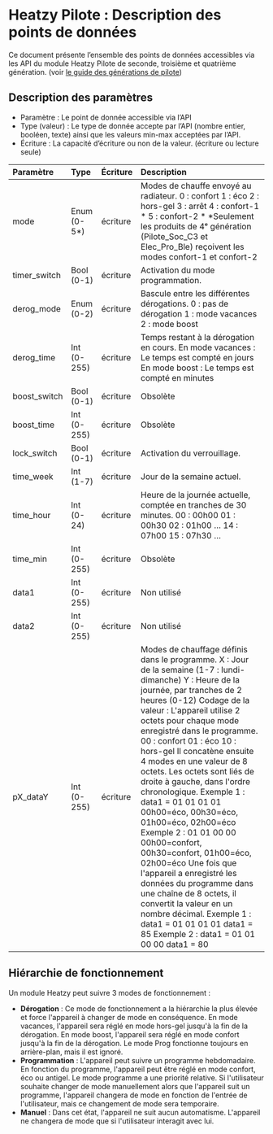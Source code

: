 # Heatzy Pilote : Description des points de données

Ce document présente l’ensemble des points de données accessibles via les API du module Heatzy Pilote de seconde, troisième et quatrième génération. (voir [le guide des générations de pilote](https://docs.google.com/document/d/1pPtNXlcbZtI_iEK47yl-kQDyy95WR4gg8UwnVWcvv8M/edit#heading=h.6mbky5jn3693))

## Description des paramètres

* Paramètre : Le point de donnée accessible via l’API  
* Type (valeur) : Le type de donnée accepte par l’API (nombre entier, booléen, texte) ainsi que les valeurs min-max acceptées par l’API.   
* Écriture : La capacité d’écriture ou non de la valeur. (écriture ou lecture seule)

| Paramètre | Type | Écriture | Description |
| :---- | :---- | :---- | :---- |
| mode | Enum (0-5\*) | écriture | Modes de chauffe envoyé au radiateur. 0 : confort 1 : éco 2 : hors-gel 3 : arrêt 4 : confort-1 \* 5 : confort-2 \* \*Seulement les produits de 4ᵉ génération (Pilote\_Soc\_C3 et Elec\_Pro\_Ble) reçoivent les modes confort-1 et confort-2 |
| timer\_switch | Bool (0-1) | écriture | Activation du mode programmation. |
| derog\_mode | Enum (0-2) | écriture | Bascule entre les différentes dérogations. 0 : pas de dérogation 1 : mode vacances 2 : mode boost |
| derog\_time | Int (0-255) | écriture | Temps restant à la dérogation en cours. En mode vacances : Le temps est compté en jours En mode boost : Le temps est compté en minutes |
| boost\_switch | Bool (0-1) | écriture | Obsolète |
| boost\_time | Int (0-255) | écriture | Obsolète |
| lock\_switch | Bool (0-1) | écriture | Activation du verrouillage. |
| time\_week | Int (1-7) | écriture | Jour de la semaine actuel. |
| time\_hour | Int (0-24) | écriture | Heure de la journée actuelle, comptée en tranches de 30 minutes. 00 : 00h00 01 : 00h30 02 : 01h00 … 14 : 07h00 15 : 07h30 … |
| time\_min | Int (0-255) | écriture | Obsolète |
| data1 | Int (0-255) | écriture | Non utilisé |
| data2 | Int (0-255) | écriture | Non utilisé |
| pX\_dataY | Int (0-255) | écriture | Modes de chauffage définis dans le programme. X : Jour de la semaine (1-7 : lundi-dimanche) Y : Heure de la journée, par tranches de 2 heures (0-12) Codage de la valeur : L'appareil utilise 2 octets pour chaque mode enregistré dans le programme. 00 : confort 01 : éco 10 : hors-gel Il concatène ensuite 4 modes en une valeur de 8 octets. Les octets sont liés de droite à gauche, dans l'ordre chronologique. Exemple 1 : data1 \= 01 01 01 01 00h00=éco, 00h30=éco, 01h00=éco, 02h00=éco Exemple 2 : 01 01 00 00 00h00=confort, 00h30=confort, 01h00=éco, 02h00=éco Une fois que l'appareil a enregistré les données du programme dans une chaîne de 8 octets, il convertit la valeur en un nombre décimal. Exemple 1 : data1 \= 01 01 01 01 data1 \= 85 Exemple 2 : data1 \= 01 01 00 00 data1 \= 80 |

## 

## Hiérarchie de fonctionnement

Un module Heatzy peut suivre 3 modes de fonctionnement : 

* **Dérogation** : Ce mode de fonctionnement a la hiérarchie la plus élevée et force l'appareil à changer de mode en conséquence. En mode vacances, l'appareil sera réglé en mode hors-gel jusqu'à la fin de la dérogation. En mode boost, l'appareil sera réglé en mode confort jusqu'à la fin de la dérogation. Le mode Prog fonctionne toujours en arrière-plan, mais il est ignoré.  
* **Programmation** : L'appareil peut suivre un programme hebdomadaire. En fonction du programme, l'appareil peut être réglé en mode confort, éco ou antigel. Le mode programme a une priorité relative. Si l'utilisateur souhaite changer de mode manuellement alors que l'appareil suit un programme, l'appareil changera de mode en fonction de l'entrée de l'utilisateur, mais ce changement de mode sera temporaire.  
* **Manuel** : Dans cet état, l'appareil ne suit aucun automatisme. L'appareil ne changera de mode que si l'utilisateur interagit avec lui.